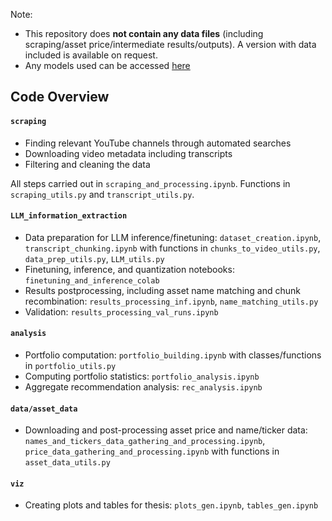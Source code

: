 Note: 
- This repository does **not contain any data files** (including scraping/asset price/intermediate results/outputs). A version with data included is available on request.
- Any models used can be accessed [here](https://huggingface.co/JanJacobsen)

## Code Overview

#### ``scraping``

- Finding relevant YouTube channels through automated searches
- Downloading video metadata including transcripts
- Filtering and cleaning the data

All steps carried out in ``scraping_and_processing.ipynb``. Functions in ``scraping_utils.py`` and ``transcript_utils.py``.

#### ``LLM_information_extraction``

- Data preparation for LLM inference/finetuning: ``dataset_creation.ipynb``, ``transcript_chunking.ipynb`` with functions in  ``chunks_to_video_utils.py``, ``data_prep_utils.py``, ``LLM_utils.py``
- Finetuning, inference, and quantization notebooks: ``finetuning_and_inference_colab``
- Results postprocessing, including asset name matching and chunk recombination: ``results_processing_inf.ipynb``, ``name_matching_utils.py``
- Validation: ``results_processing_val_runs.ipynb``

#### ``analysis``

- Portfolio computation: ``portfolio_building.ipynb`` with classes/functions in  ``portfolio_utils.py``
- Computing portfolio statistics: ``portfolio_analysis.ipynb``
- Aggregate recommendation analysis: ``rec_analysis.ipynb``

#### ``data/asset_data``

- Downloading and post-processing asset price and name/ticker data: ``names_and_tickers_data_gathering_and_processing.ipynb``, ``price_data_gathering_and_processing.ipynb`` with functions in ``asset_data_utils.py``

#### ``viz``

- Creating plots and tables for thesis: ``plots_gen.ipynb``, ``tables_gen.ipynb``
